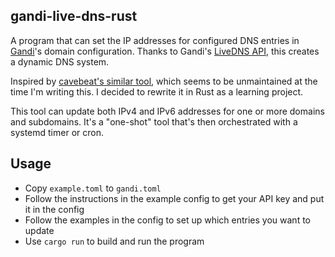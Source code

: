## gandi-live-dns-rust

A program that can set the IP addresses for configured DNS entries in [Gandi](https://gandi.net)'s domain configuration.
Thanks to Gandi's [LiveDNS API](https://api.gandi.net/docs/livedns/), this creates a dynamic DNS system.

Inspired by [cavebeat's similar tool](https://github.com/cavebeat/gandi-live-dns),
which seems to be unmaintained at the time I'm writing this. I decided to rewrite it in Rust as a learning project.

This tool can update both IPv4 and IPv6 addresses for one or more domains and subdomains.
It's a "one-shot" tool that's then orchestrated with a systemd timer or cron.

## Usage

- Copy `example.toml` to `gandi.toml`
- Follow the instructions in the example config to get your API key and put it in the config
- Follow the examples in the config to set up which entries you want to update
- Use `cargo run` to build and run the program
